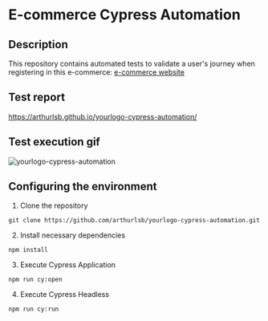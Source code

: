 # E-commerce Cypress Automation

## Description
This repository contains automated tests to validate a user's journey when registering in this e-commerce: [e-commerce website](http://automationpractice.com/index.php "e-commerce website")

## Test report
https://arthurlsb.github.io/yourlogo-cypress-automation/

## Test execution gif

![yourlogo-cypress-automation](https://user-images.githubusercontent.com/94870259/145117202-c0a3a437-b3e6-4efb-b643-03b091e2e212.gif)

## Configuring the environment
1. Clone the repository 
```
git clone https://github.com/arthurlsb/yourlogo-cypress-automation.git
```
2. Install necessary dependencies 
```
npm install
```
3. Execute Cypress Application
```
npm run cy:open
```
4. Execute Cypress Headless
```
npm run cy:run
```

